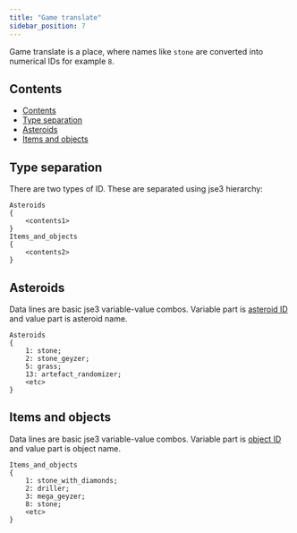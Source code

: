 ```yaml
---
title: "Game translate"
sidebar_position: 7
---
```


Game translate is a place, where names like `stone` are
converted into numerical IDs for example `8`.

## Contents

- [Contents](#contents)
- [Type separation](#type-separation)
- [Asteroids](#asteroids)
- [Items and objects](#items-and-objects)

## Type separation

There are two types of ID. These are separated using jse3 hierarchy:

```text
Asteroids
{
	<contents1>
}
Items_and_objects
{
	<contents2>
}
```

## Asteroids

Data lines are basic jse3 variable-value combos. Variable part is [asteroid ID](../GameData/Asteroids) and value part is asteroid name.

```text
Asteroids
{
	1: stone;
	2: stone_geyzer;
	5: grass;
	13: artefact_randomizer;
	<etc>
}
```

## Items and objects

Data lines are basic jse3 variable-value combos. Variable part is [object ID](../GameData/ItemsAndObjects) and value part is object name.


```text
Items_and_objects
{
	1: stone_with_diamonds;
	2: driller;
	3: mega_geyzer;
	8: stone;
	<etc>
}
```